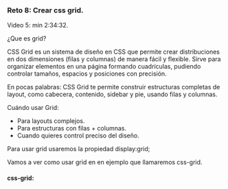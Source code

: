 ### Reto 8: Crear css grid.

Video 5: min 2:34:32.

¿Que es grid?

CSS Grid es un sistema de diseño en CSS que permite crear distribuciones en dos dimensiones (filas y columnas) de manera fácil y flexible.
Sirve para organizar elementos en una página formando cuadrículas, pudiendo controlar tamaños, espacios y posiciones con precisión.

En pocas palabras: CSS Grid te permite construir estructuras completas de layout, como cabecera, contenido, sidebar y pie, usando filas y columnas.

Cuándo usar Grid:

- Para layouts complejos.
- Para estructuras con filas + columnas.
- Cuando quieres control preciso del diseño.

Para usar grid usaremos la propiedad display:grid;

Vamos a ver como usar grid en en ejemplo que llamaremos css-grid.

#### css-grid:
